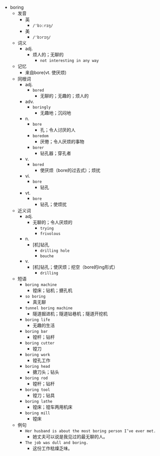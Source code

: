 - boring
  - 发音
    - 英
      - `/'bɔːrɪŋ/`
    - 美
      - `/'bɔrɪŋ/`
  - 词义
    - adj.
      - 烦人的；无聊的
        - `not interesting in any way`
  - 记忆
    - 来自bore(vt. 使厌烦)
  - 同根词
    - adj.
      - `bored`
        - 无聊的；无趣的；烦人的
    - adv.
      - `boringly`
        - 无趣地；沉闷地
    - n.
      - `bore`
        - 孔；令人讨厌的人
      - `boredom`
        - 厌倦；令人厌烦的事物
      - `borer`
        - 钻孔器；穿孔者
    - v.
      - `bored`
        - 使厌烦（bore的过去式）；烦扰
    - vi.
      - `bore`
        - 钻孔
    - vt.
      - `bore`
        - 钻孔；使烦扰
  - 近义词
    - adj.
      - 无聊的；令人厌烦的
        - `trying`
        - `frivolous`
    - n.
      - [机]钻孔
        - `drilling hole`
        - `bouche`
    - v.
      - [机]钻孔；使厌烦；挖空（bore的ing形式）
        - `drilling`
  - 短语
    - `boring machine`
      - 镗床；钻机；搪孔机 
    - `so boring`
      - 真无聊 
    - `tunnel boring machine`
      - 隧道掘进机；隧道钻巷机；隧道开挖机 
    - `boring life`
      - 无趣的生活 
    - `boring bar`
      - 镗杆；钻杆 
    - `boring cutter`
      - 镗刀 
    - `boring work`
      - 镗孔工作 
    - `boring head`
      - 搪刀头；钻头 
    - `boring rod`
      - 镗杆；钻杆 
    - `boring tool`
      - 镗刀；钻具 
    - `boring lathe`
      - 镗床；镗车两用机床 
    - `boring mill`
      - 镗床 
  - 例句
    - `Her husband is about the most boring person I’ve ever met.`
      - 她丈夫可以说是我见过的最无聊的人。
    - `The job was dull and boring.`
      - 这份工作枯燥乏味。

